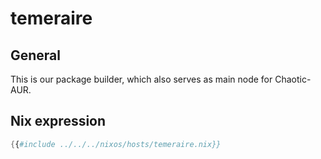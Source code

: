 # temeraire

## General

This is our package builder, which also serves as main node for Chaotic-AUR.

## Nix expression

```nix
{{#include ../../../nixos/hosts/temeraire.nix}}
```
